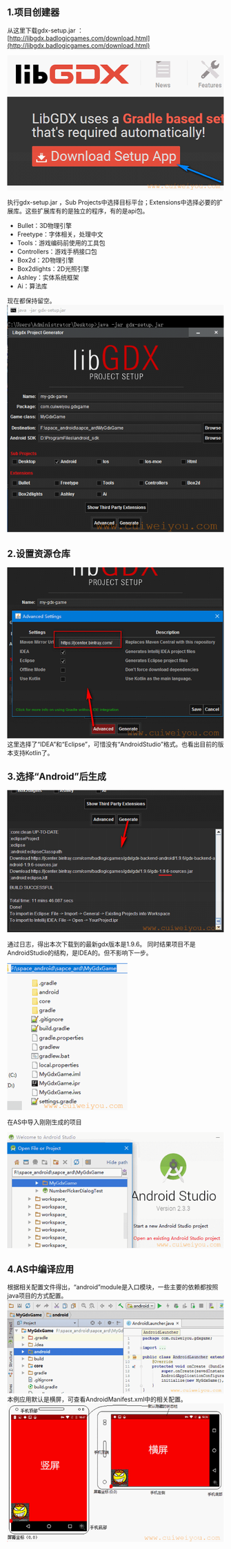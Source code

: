 ## 1.项目创建器

从这里下载gdx-setup.jar ：
[http://libgdx.badlogicgames.com/download.html](http://libgdx.badlogicgames.com/download.html)<br/>

![1.项目创建器](img/1.1.1.png)

执行gdx-setup.jar ，Sub Projects中选择目标平台；Extensions中选择必要的扩展库。这些扩展库有的是独立的程序，有的是api包。
* Bullet：3D物理引擎
* Freetype：字体相关，处理中文
* Tools：游戏编码前使用的工具包
* Controllers：游戏手柄接口包
* Box2d：2D物理引擎
* Box2dlights：2D光照引擎
* Ashley：实体系统框架
* Ai：算法库

现在都保持留空。
![1.项目创建器](img/1.1.2.png)
<br/>

## 2.设置资源仓库
![2.设置资源仓库](img/1.2.1.png)
这里选择了“IDEA”和“Eclipse”，可惜没有“AndroidStudio”格式。也看出目前的版本支持Kotlin了。

## 3.选择“Android”后生成
![3.选择“Android”后生成](img/1.3.1.png)

通过日志，得出本次下载到的最新gdx版本是1.9.6。
同时结果项目不是AndroidStudio的结构，是IDEA的。但不影响下一步。

![3.选择“Android”后生成](img/1.3.2.png)

在AS中导入刚刚生成的项目

![3.选择“Android”后生成](img/1.3.3.png)

## 4.AS中编译应用
根据相关配置文件得出，“android”module是入口模块，一些主要的依赖都按照java项目的方式配置。
![4.AS中编译应用](img/1.4.1.png)
本例应用默认是横屏，可查看AndroidManifest.xml中的相关配置。
![4.AS中编译应用](img/1.4.2.png)

